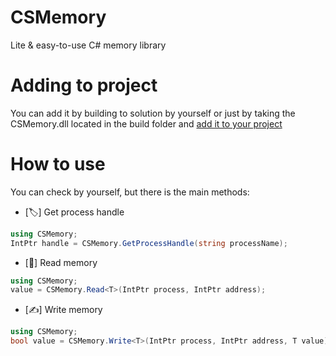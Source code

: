 ﻿# CSMemory
Lite & easy-to-use C# memory library

# Adding to project
You can add it by building to solution by yourself or just by taking the CSMemory.dll located in the build folder and [add it to your project][1]

# How to use
You can check by yourself, but there is the main methods:

- [🏷] Get process handle
```csharp
using CSMemory;
IntPtr handle = CSMemory.GetProcessHandle(string processName);
```

- [📖] Read memory
```csharp
using CSMemory;
value = CSMemory.Read<T>(IntPtr process, IntPtr address);
```

- [✍️] Write memory
```csharp
using CSMemory;
bool value = CSMemory.Write<T>(IntPtr process, IntPtr address, T value);
```

[1]: https://learn.microsoft.com/en-us/visualstudio/ide/how-to-add-or-remove-references-by-using-the-reference-manager?view=vs-2022 "Project References"

